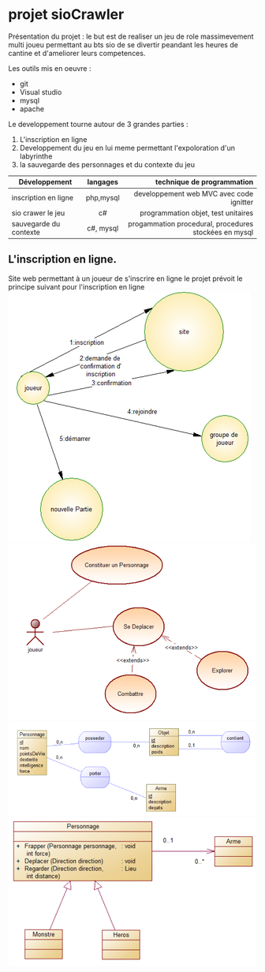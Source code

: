 # projet sioCrawler #

Présentation du projet : le but est de realiser un jeu de role massimevement multi joueu permettant au bts sio de se divertir peandant les heures de cantine et d'ameliorer leurs competences.

Les outils mis en oeuvre :
* git
* Visual studio
* mysql
* apache

Le developpement tourne autour de 3 grandes parties :
1. L'inscription en ligne
2. Developpement du jeu en lui meme permettant l'expoloration d'un labyrinthe
3. la sauvegarde des personnages et du contexte du jeu

|Développement| langages | technique de programmation |
|-------------|:--------:|---------------------------:|
|inscription en ligne|php,mysql|developpement web MVC avec code ignitter|
|sio crawer le jeu| c# | programmation objet, test unitaires|
|sauvegarde du contexte | c#, mysql| progammation procedural, procedures stockées en mysql|

## L'inscription en ligne. ##

Site web permettant à un joueur de s'inscrire en ligne le projet prévoit le principe suivant pour l'inscription en ligne
![](acteurFluxInscription.png)
![](useCasePersonnage.png)
![](mcdSauvegarde.png)
![](diagrammeClassePersonnage.png)